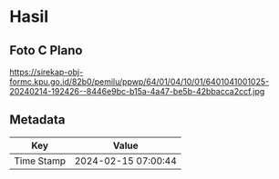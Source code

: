 # Hasil

## Foto C Plano

https://sirekap-obj-formc.kpu.go.id/82b0/pemilu/ppwp/64/01/04/10/01/6401041001025-20240214-192426--8446e9bc-b15a-4a47-be5b-42bbacca2ccf.jpg


## Metadata

| Key        | Value               |
| ---------- | ------------------- |
| Time Stamp | 2024-02-15 07:00:44 |



